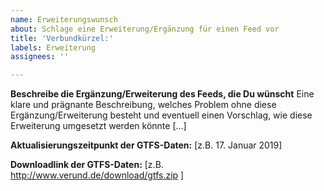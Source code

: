 ```yaml
---
name: Erweiterungswunsch
about: Schlage eine Erweiterung/Ergänzung für einen Feed vor
title: 'Verbundkürzel:'
labels: Erweiterung
assignees: ''

---
```


**Beschreibe die Ergänzung/Erweiterung des Feeds, die Du wünscht**
Eine klare und prägnante Beschreibung, welches Problem ohne diese Ergänzung/Erweiterung besteht und eventuell einen Vorschlag, wie diese Erweiterung umgesetzt werden könnte  [...]

**Aktualisierungszeitpunkt der GTFS-Daten:**
[z.B. 17. Januar 2019]

**Downloadlink der GTFS-Daten:**
[z.B. http://www.verund.de/download/gtfs.zip ]
